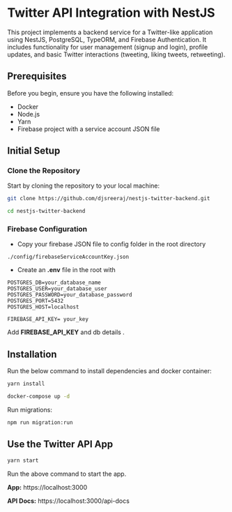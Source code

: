 # Twitter API Integration with NestJS

This project implements a backend service for a Twitter-like application using NestJS, PostgreSQL, TypeORM, and Firebase Authentication. It includes functionality for user management (signup and login), profile updates, and basic Twitter interactions (tweeting, liking tweets, retweeting).

## Prerequisites

Before you begin, ensure you have the following installed:
- Docker
- Node.js
- Yarn
- Firebase project with a service account JSON file

## Initial Setup

### Clone the Repository

Start by cloning the repository to your local machine:

```bash
git clone https://github.com/djsreeraj/nestjs-twitter-backend.git

cd nestjs-twitter-backend

````


### Firebase Configuration

- Copy your firebase JSON file to config folder in the root directory
```
./config/firebaseServiceAccountKey.json

````

- Create an **.env** file in the root with
```
POSTGRES_DB=your_database_name
POSTGRES_USER=your_database_user
POSTGRES_PASSWORD=your_database_password 
POSTGRES_PORT=5432
POSTGRES_HOST=localhost

FIREBASE_API_KEY= your_key

````
Add **FIREBASE_API_KEY** and db details .


## Installation

Run the below command to install dependencies and docker container:

```bash
yarn install

docker-compose up -d

````

Run migrations:

```bash
npm run migration:run

````





## Use the Twitter API App



```bash
yarn start

````
Run the above command  to start the app.

**App:** https://localhost:3000

**API Docs:**  https://localhost:3000/api-docs


